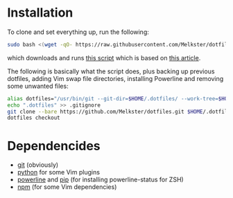 # Installation
To clone and set everything up, run the following:

```sh
sudo bash <(wget -qO- https://raw.githubusercontent.com/Melkster/dotfiles/master/.dotfiles/install-dotfiles.sh)

```

which downloads and runs [this script](https://raw.githubusercontent.com/Melkster/dotfiles/master/.dotfiles/install-dotfiles.sh) which is based on [this article](https://developer.atlassian.com/blog/2016/02/best-way-to-store-dotfiles-git-bare-repo/).

The following is basically what the script does, plus backing up previous dotfiles, adding Vim swap file directories, installing Powerline and removing some unwanted files:
```sh
alias dotfiles="/usr/bin/git --git-dir=$HOME/.dotfiles/ --work-tree=$HOME"
echo ".dotfiles" >> .gitignore
git clone --bare https://github.com/Melkster/dotfiles.git $HOME/.dotfiles
dotfiles checkout
```
# Dependencides
 - [git](https://git-scm.com/) (obviously)
 - [python](https://www.python.org/downloads/) for some Vim plugins
 - [powerline](https://github.com/powerline/powerline) and [pip](https://pypi.org/project/pip/) (for installing powerline-status for ZSH)
 - [npm](https://www.npmjs.com/) (for some Vim dependencies)
